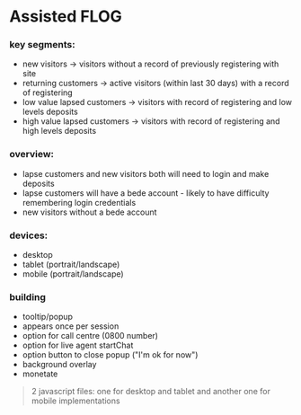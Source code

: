 # Assisted FLOG

### key segments:
- new visitors -> visitors without a record of previously registering with site
- returning customers -> active visitors (within last 30 days) with a record of registering
- low value lapsed customers -> visitors with record of registering and low levels deposits
- high value lapsed customers -> visitors with record of registering and high levels deposits

### overview:
- lapse customers and new visitors both will need to login and make deposits
- lapse customers will have a bede account - likely to have difficulty remembering login credentials
- new visitors without a bede account

### devices:
- desktop
- tablet (portrait/landscape)
- mobile (portrait/landscape)

### building
- tooltip/popup
- appears once per session
- option for call centre (0800 number)
- option for live agent startChat
- option button to close popup ("I'm ok for now")
- background overlay
- monetate

> 2 javascript files: one for desktop and tablet and another one for mobile implementations
